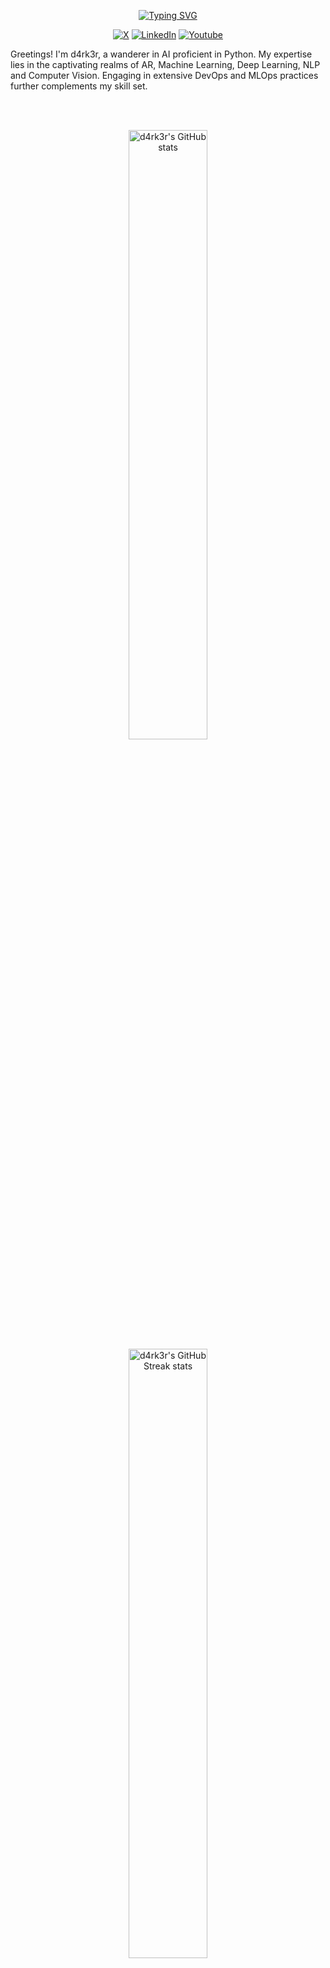 <!--
**d4rk3r9923/d4rk3r9923** is a ✨ _special_ ✨ repository because its `README.md` (this file) appears on your GitHub profile.

Here are some ideas to get you started:

- 🔭 I’m currently working on ...
- 🌱 I’m currently learning ...
- 👯 I’m looking to collaborate on ...
- 🤔 I’m looking for help with ...
- 💬 Ask me about ...
- 📫 How to reach me: ...
- 😄 Pronouns: ...
- ⚡ Fun fact: ...
-->

<p align="center">
<a href="https://github.com/d4rk3r9923"><img src="https://readme-typing-svg.demolab.com?font=Fira+Code&size=24&pause=2000&color=4A71D9&center=true&vCenter=true&width=435&lines=Hi+there%F0%9F%91%8B!+I+am+d4rk3r;Nice+to+meet+you!" alt="Typing SVG" /></a>
</p>

<p align="center">
    <a href="https://x.com/d4rk3r9923"><img alt="X" src="https://img.shields.io/badge/X-000000?logo=X&logoColor=white"></a>
    <a href="https://linkedin.com/in/d4rk3r"><img alt="LinkedIn" src="https://img.shields.io/badge/LinkedIn-0A66C2?logo=Linkedin&logoColor=white"></a>
    <a href="https://www.youtube.com/@d4rk3r99"><img alt="Youtube" src="https://img.shields.io/badge/Youtube-ff0000?logo=Youtube&logoColor=white"></a>
</p>

<p align="left">Greetings! I'm d4rk3r, a wanderer in AI proficient in Python. My expertise lies in the captivating realms of AR, Machine Learning, Deep Learning, NLP and Computer Vision. Engaging in extensive DevOps and MLOps practices further complements my skill set.</p>

<br>
<br>
<p align="center">
  <img width="50%" src="https://github-readme-stats-five-topaz-76.vercel.app/api?username=d4rk3r&show_icons=true&theme=dark" alt="d4rk3r's GitHub stats">
  <img width="50%" src="https://streak-stats.demolab.com/?user=d4rk3r9923&theme=dark" alt="d4rk3r's GitHub Streak stats">
</p>

# Websites

<h3 align="left">Programming</h3>
<p>
    <a href="https://python.org"><img alt="Python" src="https://img.shields.io/badge/Python-3776AB.svg?logo=python&logoColor=white"></a>
    <a href="https://www.gnu.org/software/bash/"><img alt="GNU Bash" src="https://img.shields.io/badge/GNU%20Bash-4EAA25.svg?logo=gnubash&logoColor=white"></a>
</p>

<h3 align="left">Web Servers</h3>
<p>
   <a href="https://www.nginx.com/"><img alt="Nginx" src="https://img.shields.io/badge/Nginx-009639.svg?logo=Nginx&logoColor=white"></a>
   <a href="https://httpd.apache.org/"><img alt="Apache" src="https://img.shields.io/badge/Apache-D22128.svg?logo=Apache&logoColor=white"></a>
   <a href="https://traefik.io/"><img alt="Traefik" src="https://img.shields.io/badge/Traefik-24A1C1.svg?logo=Traefik&logoColor=white"></a>
</p>

<h3 align="left">Framework & Libraries</h3>
<p> 
  <a href="https://fastapi.tiangolo.com/"><img alt="FastAPI" src="https://img.shields.io/badge/FastAPI-009688.svg?logo=FastAPI&logoColor=white"></a>
  <a href="https://www.djangoproject.com/"><img alt="Django" src="https://img.shields.io/badge/Django-006400.svg?logo=Django&logoColor=white"></a>
  <a href="https://www.django-rest-framework.org/"><img alt="Django Rest Framework" src="https://img.shields.io/badge/Django%20Rest%20Framework%20-%23404d59.svg?logo=django&logoColor=white"></a>
  <a href="https://flask.palletsprojects.com/"><img alt="Flask" src="https://img.shields.io/badge/Flask-000000.svg?logo=flask&logoColor=white"></a>
  <a href="https://www.tensorflow.org/"><img alt="Tensorflow" src="https://img.shields.io/badge/Tensorflow-v2-FE7A16.svg?logo=Tensorflow&logoColor=white"></a>
  <a href="https://pytorch.org/"><img alt="PyTorch" src="https://img.shields.io/badge/PyTorch-EE4C2C.svg?logo=PyTorch&logoColor=white"></a>
  <a href="https://pytorch.org/vision/stable/index.html"><img alt="TorchVision" src="https://img.shields.io/badge/TorchVision-EE4C2C.svg?logo=PyTorch&logoColor=white"></a>
  <a href="https://pytorch.org/audio/stable/index.html"><img alt="TorchAudio" src="https://img.shields.io/badge/TorchAudio-EE4C2C.svg?logo=PyTorch&logoColor=white"></a>
  <a href="https://onnx.ai/"><img alt="Onnx" src="https://img.shields.io/badge/Onnx-717272.svg?logo=Onnx&logoColor=white"></a>
  <a href="https://onnxruntime.ai/"><img alt="Onnx-runtime" src="https://img.shields.io/badge/OnnxRuntime-717272.svg?logo=Onnx&logoColor=white"></a>
  <a href="https://opencv.org/"><img alt="OpenCV" src="https://img.shields.io/badge/OpenCV-2391E6.svg?logo=OpenCV&logoColor=white"></a>
  <a href="https://google.github.io/mediapipe/"><img alt="Mediapipe" src="https://img.shields.io/badge/Mediapipe-008F9E.svg?logoColor=white"></a>
</p>

<h3 align="left">Databases</h3>
<p>
    <a href="https://www.postgresql.org/"><img alt="PostgreSQL" src="https://img.shields.io/badge/PostgreSql-4169E1?logo=postgresql&logoColor=white"></a>
    <a href="https://www.sqlite.org/"><img alt="SQLite" src ="https://img.shields.io/badge/SQLite-003B57.svg?logo=sqlite&logoColor=white"></a>
    <a href="https://www.mysql.com/"><img alt="MySQL" src ="https://img.shields.io/badge/MySQL-4479A1.svg?logo=MySQL&logoColor=white"></a>
    <a href="https://mariadb.org/"><img alt="MariaDB" src ="https://img.shields.io/badge/MariaDB-003545.svg?logo=MariaDB&logoColor=white"></a>
    <a href="https://neo4j.com/"><img alt="Neo4j" src="https://img.shields.io/badge/Neo4j-008CC1.svg?logo=Neo4j&logoColor=white"></a>
</p>

<h3 align="left">VPN Servers</h3>
<p>
    <a href="https://www.wireguard.com/"><img alt="WireGuard" src="https://img.shields.io/badge/WireGuard-88171A?logo=WireGuard&logoColor=white"></a>
    <a href="https://openvpn.net/"><img alt="OpenVPN" src="https://img.shields.io/badge/OpenVPN-EA7E20?logo=OpenVPN&logoColor=white"></a>
</p>

<h3 align="left">Virtualization Platforms</h3>
<p>
    <a href="https://www.qemu.org/"><img alt="QEMU" src="https://img.shields.io/badge/QEMU-FF6600?logo=QEMU&logoColor=white"></a>
    <a href="https://www.virtualbox.org/"><img alt="VirtualBox" src="https://img.shields.io/badge/VirtualBox-183A61?logo=VirtualBox&logoColor=white"></a>
    <a href="https://www.vmware.com/"><img alt="VMware" src="https://img.shields.io/badge/VMware-607078?logo=VMware&logoColor=white"></a>
    <a href="https://www.vmware.com/products/esxi-and-esx.html"><img alt="VMware ESXi" src="https://img.shields.io/badge/VMware%20ESXI-607078?logo=VMware&logoColor=white"></a>
</p>

<h3 align="left">Software and tools</h3>
<p>
    <a href="https://git-scm.com/"><img alt="Git" src="https://img.shields.io/badge/Git%20-%23F05033.svg?logo=git&logoColor=white"></a>
    <a href="https://mesonbuild.com/"><img alt="Meson" src="https://img.shields.io/badge/Meson%20-%2391E6.svg?logo=Meson&logoColor=white"></a>
    <a href="https://cmake.org/"><img alt="CMake" src="https://img.shields.io/badge/CMake-064F8C.svg?logo=CMake&logoColor=white"></a>
    <a href="https://www.docker.com/"><img alt="Docker" src="https://img.shields.io/badge/Docker-2391E6.svg?logo=docker&logoColor=white"></a>
    <a href="https://podman.io/"><img alt="Podman" src="https://img.shields.io/badge/Podman-892CA0.svg?logo=Podman&logoColor=white"></a>
    <a href="https://dependabot.com/"><img alt="Dependabot" src="https://img.shields.io/badge/Dependabot-025E8C.svg?logo=Dependabot&logoColor=white"></a>
    <a href="https://www.nvidia.com/"><img alt="Nvidia" src="https://img.shields.io/badge/Nvidia-76B900.svg?logo=Nvidia&logoColor=white"></a>
    <a href="https://llvm.org/"><img alt="LLVM" src="https://img.shields.io/badge/LLVM-262D3A.svg?logo=LLVM&logoColor=white"></a>
    <a href="https://www.postman.com/"><img alt="Postman" src="https://img.shields.io/badge/Postman-FF6C37?logo=postman&logoColor=white"></a>
    <a href="https://www.conventionalcommits.org/"><img alt="Conventional Commits" src="https://img.shields.io/badge/Conventional%20Commits-008B00.svg?logo=git&logoColor=white"></a>
    <a href="https://www.ansible.com/"><img alt="Ansible" src="https://img.shields.io/badge/Ansible-192F5D.svg?logo=Ansible&logoColor=white"></a>
</p>

<h3 align="left">Testing</h3>
<p>
    <a href="https://www.cypress.io/"><img alt="Cypress" src="https://img.shields.io/badge/Cypress-17202C?logo=cypress&logoColor=white"></a>
    <a href="https://www.katalon.com/"><img alt="Katalon" src="https://img.shields.io/badge/Katalon-00B4AB?logo=katalon&logoColor=white"></a>
    <a href="https://mocha.js.org/"><img alt="Mocha" src="https://img.shields.io/badge/Mocha-8D6748?logo=mocha&logoColor=white"></a>
    <a href="https://www.jestjs.io/"><img alt="Jest" src="https://img.shields.io/badge/Jest-C21325?logo=jest&logoColor=white"></a>
    <a href="https://jmeter.apache.org/"><img alt="Apache JMeter" src="https://img.shields.io/badge/Apache%20JMeter-4F7B93?logo=apachejmeter&logoColor=white"></a>
</p>

<h3 align="left">Cloud Services</h3>
<p>
    <a href="https://aws.amazon.com/"><img alt="AWS" src="https://img.shields.io/badge/Amazon%20AWS-232F3E?logo=amazon-aws&logoColor=white"></a>
    <a href="https://cloud.google.com/"><img alt="Google Cloud" src="https://img.shields.io/badge/Google%20Cloud-4285F4?logo=google-cloud&logoColor=white"></a>
    <a href="https://azure.microsoft.com/"><img alt="Microsoft Azure" src="https://img.shields.io/badge/Microsoft%20Azure-0089D6?logo=microsoftazure&logoColor=white"></a>
    <a href="https://www.cloudflare.com/"><img alt="Cloudflare" src="https://img.shields.io/badge/Cloudflare-F38020.svg?logo=Cloudflare&logoColor=white"></a>
</p>

# Projects

- Tabular Data
- Time Series Data
- Image Data
- Text Data
- Audio Data
- Graph Data

# Useful links
 
- [Google Developer Account](https://developers.google.com/)
- [Google Cloud Skill Boost Profile](https://www.cloudskillsboost.google/)
- [Patreon](https://www.patreon.com/)
